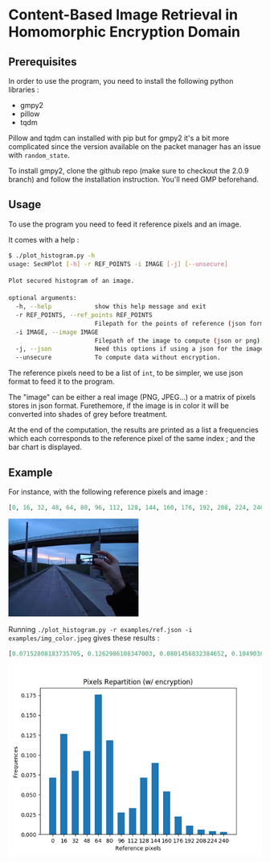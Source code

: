 # **Content-Based Image Retrieval in Homomorphic Encryption Domain**

## **Prerequisites**

In order to use the program, you need to install the following python libraries :
- gmpy2
- pillow
- tqdm

Pillow and tqdm can installed with pip but for gmpy2 it's a bit more complicated since the version available on the packet manager has an issue with `random_state`.

To install gmpy2, clone the github repo (make sure to checkout the 2.0.9 branch) and follow the installation instruction. You'll need GMP beforehand.

## **Usage**

To use the program you need to feed it reference pixels and an image.

It comes with a help :
```sh
$ ./plot_histogram.py -h    
usage: SecHPlot [-h] -r REF_POINTS -i IMAGE [-j] [--unsecure]

Plot secured histogram of an image.

optional arguments:
  -h, --help            show this help message and exit
  -r REF_POINTS, --ref_points REF_POINTS
                        Filepath for the points of reference (json format).
  -i IMAGE, --image IMAGE
                        Filepath of the image to compute (json or png).
  -j, --json            Need this options if using a json for the image.
  --unsecure            To compute data without encryption.
```

The reference pixels need to be a list of `int`, to be simpler, we use json format to feed it to the program.

The "image" can be either a real image (PNG, JPEG...) or a matrix of pixels stores in json format. Furethemore, if the image is in color it will be converted into shades of grey before treatment.

At the end of the computation, the results are printed as a list a frequencies which each corresponds to the reference pixel of the same index ; and the bar chart is displayed.

## **Example**

For instance, with the following reference pixels and image :

```py
[0, 16, 32, 48, 64, 80, 96, 112, 128, 144, 160, 176, 192, 208, 224, 240]
```

![image](./examples/img_color.jpeg)

Running `./plot_histogram.py -r examples/ref.json -i examples/img_color.jpeg` gives these results :

```py
[0.07152808183735705, 0.1262986108347003, 0.0801456832384652, 0.1049038729451131, 0.17587469649326934, 0.1187358197667532, 0.027743501970306363, 0.03313696612665685, 0.07144847351032603, 0.08991760538152317, 0.053835131154715395, 0.022389841977471056, 0.011204872029614394, 0.0058910162002945915, 0.0039406121880348885, 0.0030052143454205415]
```

![results](./examples/img_color-res.png)